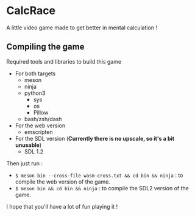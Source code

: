 # CalcRace
A little video game made to get better in mental calculation !

## Compiling the game

Required tools and libraries to build this game
* For both targets
    * meson
    * ninja
    * python3
        * sys
        * os
        * Pillow
    * bash/zsh/dash
* For the web version
    * emscripten
* For the SDL version (**Currently there is no upscale, so it's a bit unusable**)
    * SDL 1.2

Then just run :
* `$ meson bin --cross-file wasm-cross.txt && cd bin && ninja` : to compile the web version of the game.
* `$ meson bin && cd bin && ninja` : to compile the SDL2 version of the game.

I hope that you'll have a lot of fun playing it !
